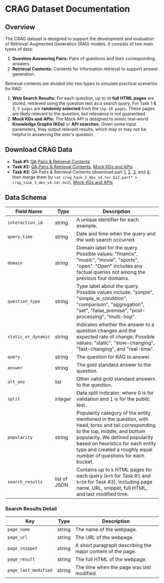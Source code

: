 # CRAG Dataset Documentation

## Overview

The CRAG dataset is designed to support the development and evaluation of Retrieval-Augmented Generation (RAG) models. It consists of two main types of data:

1. **Question Answering Pairs:** Pairs of questions and their corresponding answers.
2. **Retrieval Contents:** Contents for information retrieval to support answer generation.

Retrieval contents are divided into two types to simulate practical scenarios for RAG:

1. **Web Search Results:** For each question, up to `50` **full HTML pages** are stored, retrieved using the question text as a search query. For Task 1 & 2, `5 pages` are **randomly selected** from the `top-10 pages`. These pages are likely relevant to the question, but relevance is not guaranteed.
2. **Mock KGs and APIs:** The Mock API is designed to mimic real-world **Knowledge Graphs (KGs)** or **API searches**. Given some input parameters, they output relevant results, which may or may not be helpful in answering the user's question.

## Download CRAG Data

- **Task #1:** [QA Pairs & Retrieval Contents](https://github.com/facebookresearch/CRAG/raw/refs/heads/main/data/crag_task_1_and_2_dev_v4.jsonl.bz2?download=)
- **Task #2:** [QA Pairs & Retrieval Contents](https://github.com/facebookresearch/CRAG/raw/refs/heads/main/data/crag_task_1_and_2_dev_v4.jsonl.bz2?download=), [Mock KGs and APIs](/mock_api)
- **Task #3:** QA Pairs & Retrieval Contents (download part [1](https://github.com/facebookresearch/CRAG/raw/refs/heads/main/data/crag_task_3_dev_v4.tar.bz2.part1?download=), [2](https://github.com/facebookresearch/CRAG/raw/refs/heads/main/data/crag_task_3_dev_v4.tar.bz2.part2?download=), [3](https://github.com/facebookresearch/CRAG/raw/refs/heads/main/data/crag_task_3_dev_v4.tar.bz2.part3?download=), and [4](https://github.com/facebookresearch/CRAG/raw/refs/heads/main/data/crag_task_3_dev_v4.tar.bz2.part4?download=); then merge them by `cat crag_task_3_dev_v4.tar.bz2.part* > crag_task_3_dev_v4.tar.bz2`), [Mock KGs and APIs](/mock_api)

## Data Schema

| Field Name             | Type          | Description                                                                                                                                                           |
|------------------------|---------------|-----------------------------------------------------------------------------------------------------------------------------------------------------------------------|
| `interaction_id`       | string        | A unique identifier for each example.                                                                                                                                |
| `query_time`           | string        | Date and time when the query and the web search occurred.                                                                                                            |
| `domain`               | string        | Domain label for the query. Possible values: "finance", "music", "movie", "sports", "open". "Open" includes any factual queries not among the previous four domains. |
| `question_type`        | string        | Type label about the query. Possible values include: "simple", "simple_w_condition", "comparison", "aggregation", "set", "false_premise", "post-processing", "multi-hop".      |
| `static_or_dynamic`    | string        | Indicates whether the answer to a question changes and the expected rate of change. Possible values: "static", "slow-changing", "fast-changing", and "real-time".    |
| `query`                | string        | The question for RAG to answer.                                                                                                                                       |
| `answer`               | string        | The gold standard answer to the question.                                                                                                                             |
| `alt_ans`  | list        | Other valid gold standard answers to the question.                                                                                                                    |
| `split`                | integer       | Data split indicator, where 0 is for validation and 1 is for the public test.                                                                                         |
| `popularity`                | string       | Popularity category of the entity mentioned in the question, with head, torso and tail corresponding to the top, middle, and bottom popularity. We defined popularity based on heuristics for each entity type and created a roughly equal number of questions for each bucket.
| `search_results`       | list of JSON  | Contains up to `k` HTML pages for each query (`k=5` for Task #1 and `k=50` for Task #3), including page name, URL, snippet, full HTML, and last modified time.         |

### Search Results Detail

| Key                  | Type   | Description                                             |
|----------------------|--------|---------------------------------------------------------|
| `page_name`          | string | The name of the webpage.                                |
| `page_url`           | string | The URL of the webpage.                                 |
| `page_snippet`       | string | A short paragraph describing the major content of the page. |
| `page_result`        | string | The full HTML of the webpage.                           |
| `page_last_modified` | string | The time when the page was last modified.               |
